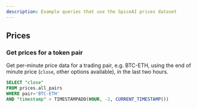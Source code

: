 ```yaml
---
description: Example queries that use the SpiceAI prices dataset
---
```


## Prices

### Get prices for a token pair

Get per-minute price data for a trading pair, e.g. BTC-ETH, using the end of minute price (`close`, other options available), in the last two hours.

```sql
SELECT "close"
FROM prices.all_pairs
WHERE pair='BTC-ETH'
AND "timestamp" > TIMESTAMPADD(HOUR, -2, CURRENT_TIMESTAMP())
```